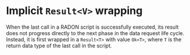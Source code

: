 # Implicit `Result<V>` wrapping

When the last call in a RADON script is successfully executed, its result does not progress directly to the next phase
in the data request life cycle. Instead, it is first wrapped in a `Result<T>` with value `Ok<T>`, where `T` is the
return data type of the last call in the script.
